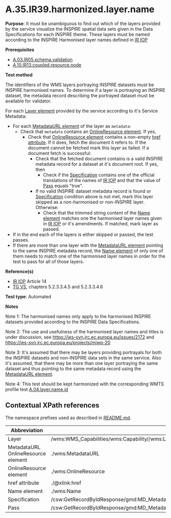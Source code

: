 # A.35.IR39.harmonized.layer.name

**Purpose**: It must be unambiguous to find out which of the layers provided by the service visualize the INSPIRE spatial data sets given in the Data Specifications for each INSPIRE theme. These layers must be named according to the INSPIRE Harmonised layer names defined in [IR IOP](README.md#ref_IR_IOP)

**Prerequisites**

* [A.03.IR05.schema.validation](A.03.IR05.schema.validation.md)
* [A.10.IR13.coupled.resource.node](A.10.IR13.coupled.resource.node.md)

**Test method**

The identifiers of the WMS layers portraying INSPIRE datasets must be INSPIRE harmonised names. To determine if a layer is portraying an INSPIRE dataset, the metadata record describing the portrayed dataset must be available for validator.

For each [Layer element](#layer) provided by the service according to it's Service Metadata:

* For each [MetadataURL element](#metadata) of the layer as `metadata`:
  * Check that `metadata` contains an [OnlineResource element](#onlineresource). If yes,
    * Check that [OnlineResource element](#onlineresource) contains a non-empty [href attribute](#href_attr). If it does, fetch the document it refers to. If the document cannot be fetched mark this layer as failed. If a document fetch is successful:  
        * Check that the fetched document contains is a valid INSPIRE metadata record for a dataset at it's document root. If yes, then
          * Check if the [Specification](#specification) contains one of the official translations of the names of [IR IOP](README.md#ref_IR_IOP) and that the value of [Pass](#pass) equals "true".
        * If no valid INSPIRE dataset metadata record is found or [Specification](#specification) condition above is not met, mark this layer skipped as a non-harmonised or non-INSPIRE layer. Otherwise:
          * Check that the trimmed string content of the [Name element](#name) matches one the harmonised layer names given in [IR IOP](README.md#ref_IR_IOP) or it's amendments. If matched, mark layer as passed.
* If in the end each of the layers is either skipped or passed, the test passes.
* If there are more than one layer with the [MetadataURL element](#metadata) pointing to the same INSPIRE metadata record, the [Name element](#name) of only one of them needs to match one of the harmonised layer names in order for the test to pass for all of those layers.

**Reference(s)**

* [IR IOP](README.md#ref_IR_IOP) Article 14
* [TG VS](README.md#ref_TG_VS), chapters 5.2.3.3.4.5 and 5.2.3.3.4.6

**Test type**: Automated

**Notes**

Note 1: The harmonised names only apply to the harmonised INSPIRE datasets provided according to the INSPIRE Data Specifications.

Note 2: The use and usefulness of the harmonised layer names and titles is under discussion, see https://ies-svn.jrc.ec.europa.eu/issues/2172 and https://ies-svn.jrc.ec.europa.eu/projects/miwp-20

Note 3: It's assumed that there may be layers providing portrayals for both the INSPIRE datasets and non-INSPIRE data sets in the same service. Also it's assumed, that there may be more than one layer portraying the same dataset and thus pointing to the same metadata record using the [MetadataURL element](#metadata).

Note 4: This test should be kept harmonized with the corresponding WMTS profile test [A.04.layer.name.id](https://github.com/inspire-eu-validation/ats-view-wmts/blob/master/A.04.layer.name.id.md)

## Contextual XPath references

The namespace prefixes used as described in [README.md](README.md#namespaces).

Abbreviation                                               |  XPath expression
---------------------------------------------------------- | -------------------------------------------------------------------------
Layer <a name="layer"></a> | /wms:WMS_Capabilities/wms:Capability//wms:Layer
MetadataURL OnlineResource element <a name="metadata"></a>| ./wms:MetadataURL
OnlineResource element <a name="onlineresource"></a>| ./wms:OnlineResource
href attribute <a name="href_attr"></a> | ./@xlink:href
Name element <a name="name"></a> | ./wms:Name
Specification <a name="specification"></a> |  /csw:GetRecordByIdResponse/gmd:MD_Metadata/gmd:dataQualityInfo/gmd:DQ_DataQuality/gmd:report/gmd:DQ_DomainConsistency/gmd:result/gmd:DQ_ConformanceResult/gmd:specification/gmd:CI_Citation/gmd:title/gco:CharacterString
Pass <a name="pass"></a> |  /csw:GetRecordByIdResponse/gmd:MD_Metadata/gmd:dataQualityInfo/gmd:DQ_DataQuality/gmd:report/gmd:DQ_DomainConsistency/gmd:result/gmd:DQ_ConformanceResult/gmd:pass/gco:Boolean
